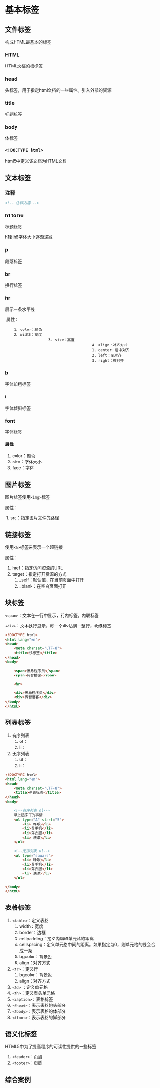 # 基本标签

## 文件标签

构成HTML最基本的标签

### HTML

HTML文档的根标签

### head

头标签，用于指定html文档的一些属性。引入外部的资源

### title

标题标签

### body

体标签

### `<!DOCTYPE html>`

html5中定义该文档为HTML文档

## 文本标签

### 注释

~~~html
<!-- 注释内容 -->
~~~

### h1 to h6

标题标签

h1到h6字体大小逐渐递减

### p

段落标签

### br

换行标签

### hr

展示一条水平线

​	属性：

		1. color：颜色
  		2. width：宽度
                		3. size：高度
                                    		4. align：对齐方式
                                    		1. center：居中对齐
                                    		2. left：左对齐
                                    		3. right：右对齐

### b

字体加粗标签

### i

字体倾斜标签

### font

字体标签

#### 属性

1. color：颜色
2. size：字体大小
3. face：字体

## 图片标签

图片标签使用`<img>`标签

属性：

​	1. src：指定图片文件的路径

## 链接标签

使用`<a>`标签来表示一个超链接

属性：
1. href：指定访问资源的URL
2. target：指定打开资源的方式
    1. _self：默认值，在当前页面中打开
    2. _blank：在空白页面打开

## 块标签

`<span>`：文本在一行中显示，行内标签，内联标签

`<div>`：文本换行显示，每一个div沾满一整行，块级标签

```html
<!DOCTYPE html>
<html lang="en">
<head>
    <meta charset="UTF-8">
    <title>快标签</title>
</head>
<body>

    <span>黑马程序员</span>
    <span>传智播客</span>

    <hr>

    <div>黑马程序员</div>
    <div>传智播客</div>
</body>
</html>
```

## 列表标签

1. 有序列表
    1. ol：
    2. li：
2. 无序列表
    1. ul：
    2. li：

```html
<!DOCTYPE html>
<html lang="en">
<head>
    <meta charset="UTF-8">
    <title>列表标签</title>
</head>
<body>

    <!--有序列表 ol-->
    早上起床干的事情
    <ol type="A" start="5">
        <li> 睁眼</li>
        <li>看手机</li>
        <li>穿衣服</li>
        <li> 洗漱</li>
    </ol>

    <!--无序列表 ul-->
    <ul type="square">
        <li> 睁眼</li>
        <li>看手机</li>
        <li>穿衣服</li>
        <li> 洗漱</li>
    </ul>

</body>
</html>
```

## 表格标签

1. `<table>`：定义表格
   1. width：宽度
   2. border：边框
   3. cellpadding：定义内容和单元格的距离
   4. cellspacing：定义单元格中间的距离。如果指定为0，则单元格的线会合成一条
   5. bgcolor：背景色
   6. align：对齐方式
2. `<tr>`：定义行
   1. bgcolor：背景色
   2. align：对齐方式
3. `<td>` ：定义单元格
4. `<th>`：定义表头单元格
5. `<caption>`：表格标签
6. `<thead>`：表示表格的头部分
7. `<tbody>`：表示表格的体部分
8. `<tfoot>`：表示表格的脚部分

## 语义化标签

HTML5中为了提高程序的可读性提供的一些标签
1. `<header>`：页眉
2. `<footer>`：页脚

## 综合案例

